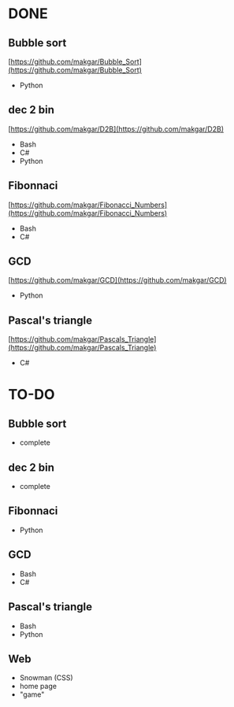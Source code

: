 # DONE
## Bubble sort
[https://github.com/makgar/Bubble_Sort](https://github.com/makgar/Bubble_Sort)  
- Python

## dec 2 bin
[https://github.com/makgar/D2B](https://github.com/makgar/D2B)  
- Bash
- C#
- Python

## Fibonnaci
[https://github.com/makgar/Fibonacci_Numbers](https://github.com/makgar/Fibonacci_Numbers)  
- Bash
- C#

## GCD
[https://github.com/makgar/GCD](https://github.com/makgar/GCD)  
- Python

## Pascal's triangle
[https://github.com/makgar/Pascals_Triangle](https://github.com/makgar/Pascals_Triangle)  
- C#



# TO-DO
## Bubble sort
- complete

## dec 2 bin
- complete

## Fibonnaci
- Python

## GCD
- Bash
- C#

## Pascal's triangle
- Bash
- Python

## Web
- Snowman (CSS)
- home page
- "game"